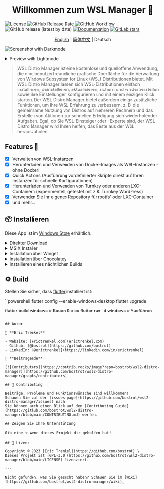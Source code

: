 <h1 align="center">Willkommen zum WSL Manager 👋</h1>

![License](https://img.shields.io/github/license/bostrot/wsl2-distro-manager?style=for-the-badge)
![GitHub Release Date](https://img.shields.io/github/release-date/bostrot/wsl2-distro-manager?style=for-the-badge)
![GitHub Workflow](https://img.shields.io/github/actions/workflow/status/bostrot/wsl2-distro-manager/releaser.yml?branch=main&label=nightly&style=for-the-badge)
![GitHub release (latest by date)](https://img.shields.io/github/v/release/bostrot/wsl2-distro-manager?style=for-the-badge)
[![Documentation](https://img.shields.io/badge/DOCUMENTATION-WIKI-green?style=for-the-badge)](https://github.com/bostrot/wsl2-distro-manager/wiki)
[![GitLab stars](https://img.shields.io/gitlab/stars/bostrot/wsl2-distro-manager?gitlab_url=https%3A%2F%2Fgitlab.com&label=GitLab&style=for-the-badge)](https://gitlab.com/bostrot/wsl2-distro-manager)

<p align='center'>
    <a href='./README.md'>English</a> | <a href='./README_zh.md'>简体中文</a> | Deutsch
</p>

![Screenshot with Darkmode](https://user-images.githubusercontent.com/7342321/233077521-69bd6b3f-1e2a-48a1-a6df-2d346736cfb3.png)

<details>
<summary>Preview with Lightmode</summary>

![Screenshot with Lightmode](https://user-images.githubusercontent.com/7342321/233077564-794d15dd-d8d6-48b2-aee6-20e67de3da29.png)

</details>

> WSL Distro Manager ist eine kostenlose und quelloffene Anwendung, die eine benutzerfreundliche grafische Oberfläche für die Verwaltung von Windows Subsystem for Linux (WSL) Distributionen bietet. Mit WSL Distro Manager lassen sich WSL-Distributionen einfach installieren, deinstallieren, aktualisieren, sichern und wiederherstellen sowie ihre Einstellungen konfigurieren und mit einem einzigen Klick starten. Der WSL Distro Manager bietet außerdem einige zusätzliche Funktionen, um Ihre WSL-Erfahrung zu verbessern, z. B. die gemeinsame Nutzung von Distros auf mehreren Rechnern und das Erstellen von Aktionen zur schnellen Erledigung sich wiederholender Aufgaben. Egal, ob Sie WSL-Einsteiger oder -Experte sind, der WSL Distro Manager wird Ihnen helfen, das Beste aus der WSL herauszuholen.

## Features 🚀

- [x] Verwalten von WSL-Instanzen
- [x] Herunterladen und Verwenden von Docker-Images als WSL-Instanzen - ohne Docker!
- [x] Quick Actions (Ausführung vordefinierter Skripte direkt auf Ihren Instanzen für schnelle Konfigurationen)
- [x] Herunterladen und Verwenden von Turnkey oder anderen LXC-Containern (experimentell, getestet mit z.B. Turnkey WordPress)
- [x] Verwenden Sie Ihr eigenes Repository für rootfs' oder LXC-Container
- [x] und mehr...

## 📦 Installieren

Diese App ist im [Windows Store](https://apps.microsoft.com/store/detail/wsl-manager/9NWS9K95NMJB?hl=en-us&gl=US) erhältlich.

<Details>
<summary>Direkter Download</summary>

Sie können diese App über einen direkten Download von der Seite [Releases](https://github.com/bostrot/wsl2-distro-manager/releases) beziehen. Die aktuelle Version ist als Zip-Datei verfügbar.
</details>

<Details>
<summary>MSIX Installer</summary>

Das `msix` ist mit einem Testzertifikat signiert, so dass man es speziell zulassen muss. In der PowerShell kann man folgendes tun:

```Powershell
Add-AppPackage -Path .\wsl2-distro-manager-v1.x.x-unsigned.msix -AllowUnsigned
```
</details>

<Details>
<summary>Installation über Winget</summary>

Das winget-Paket ist veraltet! Bitte verwenden Sie stattdessen die Windows Store Version.

```sh
winget install Bostrot.WSLManager
```

</details>

<Details>
<summary>Installation über Chocolatey</summary>

Dieses Paket wird von der Community gepflegt ([@mikeee](https://github.com/mikeee/ChocoPackages)). Es handelt sich nicht um ein offizielles Paket.

```sh
choco install wsl2-distro-manager
```

</details>

<Details>
<summary>Installieren eines nächtlichen Builds</summary>

Den letzten Build findet man als Artefakte im "releaser"-Workflow oder über [diesen Link](https://nightly.link/bostrot/wsl2-distro-manager/workflows/releaser/main/wsl2-distro-manager-nightly-archive.zip). Wer lieber ein unsigniertes `msix` bevorzugt, kann auch [diesen Link](https://nightly.link/bostrot/wsl2-distro-manager/workflows/releaser/main/wsl2-distro-manager-nightly-msix.zip) verwenden.

</details>

## ⚙️ Build

Stellen Sie sicher, dass [flutter](https://flutter.dev/desktop) installiert ist:

``powershell
flutter config --enable-windows-desktop
flutter upgrade

flutter build windows # Bauen Sie es
flutter run -d windows # Ausführen
```

## Autor

👤 **Eric Trenkel**

- Website: [erictrenkel.com](erictrenkel.com)
- Github: [@bostrot](https://github.com/bostrot)
- LinkedIn: [@erictrenkel](https://linkedin.com/in/erictrenkel)

👥 **Beitragende**

[![Contributors](https://contrib.rocks/image?repo=bostrot/wsl2-distro-manager)](https://github.com/bostrot/wsl2-distro-manager/graphs/contributors)

## 🤝 Contributing

Beiträge, Probleme und Funktionswünsche sind willkommen!
Schauen Sie auf der [issues page](https://github.com/bostrot/wsl2-distro-manager/issues) nach. 
Sie können auch einen Blick auf den [Contributing Guide](https://github.com/bostrot/wsl2-distro-manager/blob/main/CONTRIBUTING.md) werfen.

## Zeigen Sie Ihre Unterstützung

Gib eine ⭐️ wenn dieses Projekt dir geholfen hat!

## 📝 Lizenz

Copyright © 2023 [Eric Trenkel](https://github.com/bostrot).\
Dieses Projekt ist [GPL-3.0](https://github.com/bostrot/wsl2-distro-manager/blob/main/LICENSE) lizenziert.

---

Nicht gefunden, was Sie gesucht haben? Schauen Sie im [Wiki](https://github.com/bostrot/wsl2-distro-manager/wiki)_
